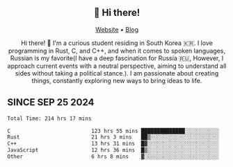 <h2 align="center">👋 Hi there!</h2>
<p align="center">
  <a href="https://urdekcah.ru">Website</a> •
  <a href="https://urdekcah.blog">Blog</a>
</p>

<p align="center">
  Hi there! 👋 I'm a curious student residing in South Korea 🇰🇷. I love programming in Rust, C, and C++, and when it comes to spoken languages, Russian is my favorite(I have a deep fascination for Russia 🇷🇺, However, I approach current events with a neutral perspective, aiming to understand all sides without taking a political stance.). I am passionate about creating things, constantly exploring new ways to bring ideas to life.
</p>

## SINCE SEP 25 2024
<!--START_SECTION:waka-->

```txt
Total Time: 214 hrs 17 mins

C                          123 hrs 55 mins ██████████████░░░░░░░░░░░   56.22 %
Rust                       21 hrs 3 mins   ██▒░░░░░░░░░░░░░░░░░░░░░░   09.56 %
C++                        13 hrs 31 mins  █▓░░░░░░░░░░░░░░░░░░░░░░░   06.13 %
JavaScript                 12 hrs 36 mins  █▒░░░░░░░░░░░░░░░░░░░░░░░   05.72 %
Other                      6 hrs 8 mins    ▓░░░░░░░░░░░░░░░░░░░░░░░░   02.79 %
```

<!--END_SECTION:waka-->

<!--
**urdekcah/urdekcah** is a ✨ _special_ ✨ repository because its `README.md` (this file) appears on your GitHub profile.

Here are some ideas to get you started:

- 🔭 I’m currently working on ...
- 🌱 I’m currently learning ...
- 👯 I’m looking to collaborate on ...
- 🤔 I’m looking for help with ...
- 💬 Ask me about ...
- 📫 How to reach me: ...
- 😄 Pronouns: ...
- ⚡ Fun fact: ...
-->

